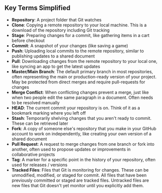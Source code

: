 ## Key Terms Simplified
- **Repository**: A project folder that Git watches
- **Clone**: Copying a remote repository to your local machine. This is a download of the repository including Git tracking
- **Stage**: Preparing changes for a commit, like gathering items in a cart before checkout
- **Commit**: A snapshot of your changes (like saving a game)
- **Push**: Uploading local commits to the remote repository, similar to publishing updates to a shared document
- **Pull**: Downloading changes from the remote repository to your local one, like syncing an app to get the latest updates
- **Master/Main Branch**: The default primary branch in most repositories, often representing the main or production-ready version of your project. May be protected from direct merges and require pull-requests for changes
- **Merge Conflict**: When conflicting changes prevent a merge, just like when two people edit the same paragraph in a document. Often needs to be resolved manually
- **HEAD**: The current commit your repository is on. Think of it as a bookmark marking where you left off
- **Stash**: Temporarily shelving changes that you aren't ready to commit. These can be retrieved later
- **Fork**: A copy of someone else's repository that you make in your GitHub account to work on independently, like creating your own version of a shared document
- **Pull Request**: A request to merge changes from one branch or fork into another, often used to propose updates or improvements in collaborative projects
- **Tag**: A marker for a specific point in the history of your repository, often used for releases / versions
- **Tracked Files**: Files that Git is monitoring for changes. These can be unmodified, modified, or staged for commit. All files that have been previously committed or staged are tracked files. Untracked files are new files that Git doesn't yet monitor until you explicitly add them.